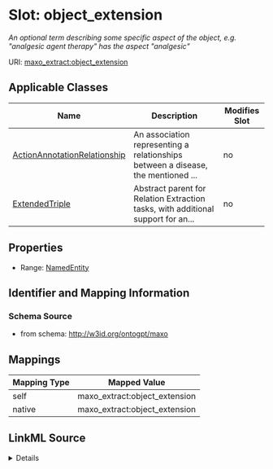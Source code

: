 

# Slot: object_extension


_An optional term describing some specific aspect of the object, e.g. "analgesic agent therapy" has the aspect "analgesic"_



URI: [maxo_extract:object_extension](http://w3id.org/ontogpt/maxoobject_extension)



<!-- no inheritance hierarchy -->





## Applicable Classes

| Name | Description | Modifies Slot |
| --- | --- | --- |
| [ActionAnnotationRelationship](ActionAnnotationRelationship.md) | An association representing a relationships between a disease, the mentioned ... |  no  |
| [ExtendedTriple](ExtendedTriple.md) | Abstract parent for Relation Extraction tasks, with additional support for an... |  no  |







## Properties

* Range: [NamedEntity](NamedEntity.md)





## Identifier and Mapping Information







### Schema Source


* from schema: http://w3id.org/ontogpt/maxo




## Mappings

| Mapping Type | Mapped Value |
| ---  | ---  |
| self | maxo_extract:object_extension |
| native | maxo_extract:object_extension |




## LinkML Source

<details>
```yaml
name: object_extension
description: An optional term describing some specific aspect of the object, e.g.
  "analgesic agent therapy" has the aspect "analgesic"
from_schema: http://w3id.org/ontogpt/maxo
rank: 1000
alias: object_extension
owner: ExtendedTriple
domain_of:
- ExtendedTriple
range: NamedEntity

```
</details>